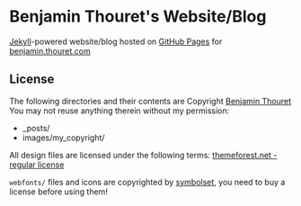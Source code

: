 # Benjamin Thouret's Website/Blog

[Jekyll](http://github.com/mojombo/jekyll)-powered website/blog hosted
on [GitHub Pages](http://pages.github.com/) for
[benjamin.thouret.com](http://benjamin.thouret.com)

## License

The following directories and their contents are Copyright [Benjamin Thouret](mailto:ben@2ret.com)
You may not reuse anything therein without my permission:

* _posts/
* images/my_copyright/

All design files are licensed under the following terms:
[themeforest.net - regular license](http://themeforest.net/licenses/regular_extended)

`webfonts/` files and icons are copyrighted by [symbolset](http://symbolset.com/), you need to buy a license before using them!

